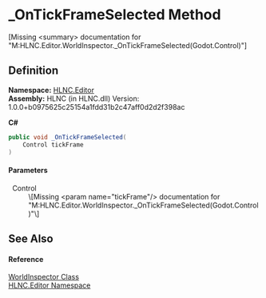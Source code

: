 # _OnTickFrameSelected Method


\[Missing &lt;summary&gt; documentation for "M:HLNC.Editor.WorldInspector._OnTickFrameSelected(Godot.Control)"\]



## Definition
**Namespace:** <a href="N_HLNC_Editor">HLNC.Editor</a>  
**Assembly:** HLNC (in HLNC.dll) Version: 1.0.0+b0975625c25154a1fdd31b2c47aff0d2d2f398ac

**C#**
``` C#
public void _OnTickFrameSelected(
	Control tickFrame
)
```



#### Parameters
<dl><dt>  Control</dt><dd>\[Missing &lt;param name="tickFrame"/&gt; documentation for "M:HLNC.Editor.WorldInspector._OnTickFrameSelected(Godot.Control)"\]</dd></dl>

## See Also


#### Reference
<a href="T_HLNC_Editor_WorldInspector">WorldInspector Class</a>  
<a href="N_HLNC_Editor">HLNC.Editor Namespace</a>  
